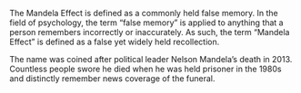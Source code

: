 
The Mandela Effect is defined as a commonly held false memory. In the field of psychology, the term “false memory” is applied to anything that a person remembers incorrectly or inaccurately. As such, the term “Mandela Effect” is defined as a false yet widely held recollection.

The name was coined after political leader Nelson Mandela’s death in 2013. Countless people swore he died when he was held prisoner in the 1980s and distinctly remember news coverage of the funeral.
